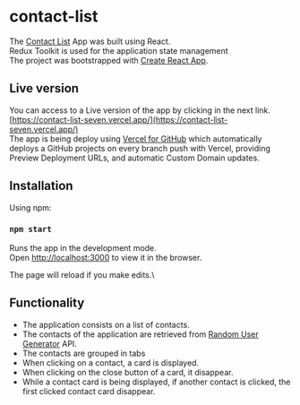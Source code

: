 # contact-list

The [Contact List](https://contact-list-seven.vercel.app/) App was built using React.<br>
Redux Toolkit is used for the application state management<br>
The project was bootstrapped with [Create React App](https://github.com/facebook/create-react-app).

## Live version 

You can access to a Live version of the app by clicking in the next link.
[https://contact-list-seven.vercel.app/](https://contact-list-seven.vercel.app/)<br>
The app is being deploy using [Vercel for GitHub](https://vercel.com/docs/git/vercel-for-github) which automatically deploys a GitHub projects on every branch push with Vercel, providing Preview Deployment URLs, and automatic Custom Domain updates.

## Installation

Using npm:
### `npm start`

Runs the app in the development mode.\
Open [http://localhost:3000](http://localhost:3000) to view it in the browser.

The page will reload if you make edits.\

## Functionality 
 * The application consists on a list of contacts.
 * The contacts of the application are retrieved from [Random User Generator](http://randomuser.me) API.
 * The contacts are grouped in tabs
 * When clicking on a contact, a card is displayed. 
 * When clicking on the close button of a card, it disappear. 
 * While a contact card is being displayed, if another contact is clicked, the first clicked contact card disappear. 

